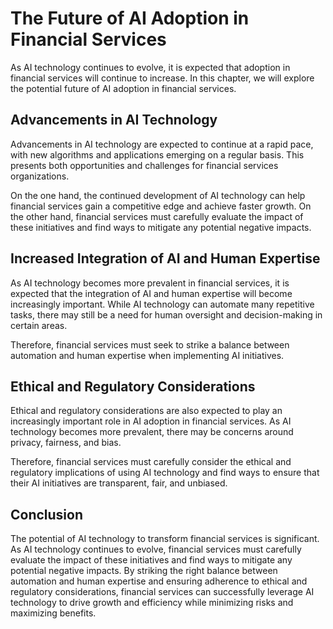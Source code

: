 The Future of AI Adoption in Financial Services
======================================================================

As AI technology continues to evolve, it is expected that adoption in financial services will continue to increase. In this chapter, we will explore the potential future of AI adoption in financial services.

Advancements in AI Technology
-----------------------------

Advancements in AI technology are expected to continue at a rapid pace, with new algorithms and applications emerging on a regular basis. This presents both opportunities and challenges for financial services organizations.

On the one hand, the continued development of AI technology can help financial services gain a competitive edge and achieve faster growth. On the other hand, financial services must carefully evaluate the impact of these initiatives and find ways to mitigate any potential negative impacts.

Increased Integration of AI and Human Expertise
-----------------------------------------------

As AI technology becomes more prevalent in financial services, it is expected that the integration of AI and human expertise will become increasingly important. While AI technology can automate many repetitive tasks, there may still be a need for human oversight and decision-making in certain areas.

Therefore, financial services must seek to strike a balance between automation and human expertise when implementing AI initiatives.

Ethical and Regulatory Considerations
-------------------------------------

Ethical and regulatory considerations are also expected to play an increasingly important role in AI adoption in financial services. As AI technology becomes more prevalent, there may be concerns around privacy, fairness, and bias.

Therefore, financial services must carefully consider the ethical and regulatory implications of using AI technology and find ways to ensure that their AI initiatives are transparent, fair, and unbiased.

Conclusion
----------

The potential of AI technology to transform financial services is significant. As AI technology continues to evolve, financial services must carefully evaluate the impact of these initiatives and find ways to mitigate any potential negative impacts. By striking the right balance between automation and human expertise and ensuring adherence to ethical and regulatory considerations, financial services can successfully leverage AI technology to drive growth and efficiency while minimizing risks and maximizing benefits.
